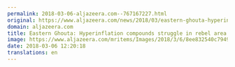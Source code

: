 ```yaml
---
permalink: 2018-03-06-aljazeera.com--767167227.html
original: https://www.aljazeera.com/news/2018/03/eastern-ghouta-hyperinflation-compounds-struggle-rebel-area-180306091205465.html
domain: aljazeera.com
title: Eastern Ghouta: Hyperinflation compounds struggle in rebel area
image: https://www.aljazeera.com/mritems/Images/2018/3/6/8ee832540c794983ba45668b3513da71_18.jpg
date: 2018-03-06 12:20:18
translations: en
---
```


